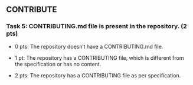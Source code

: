 ## CONTRIBUTE

### Task 5: CONTRIBUTING.md file is present in the repository. (2 pts)

- 0 pts: The repository doesn’t have a CONTRIBUTING.md file.

- 1 pt: The repository has a CONTRIBUTING file, which is different from the specification or has no content.

- 2 pts: The repository has a CONTRIBUTING file as per specification.